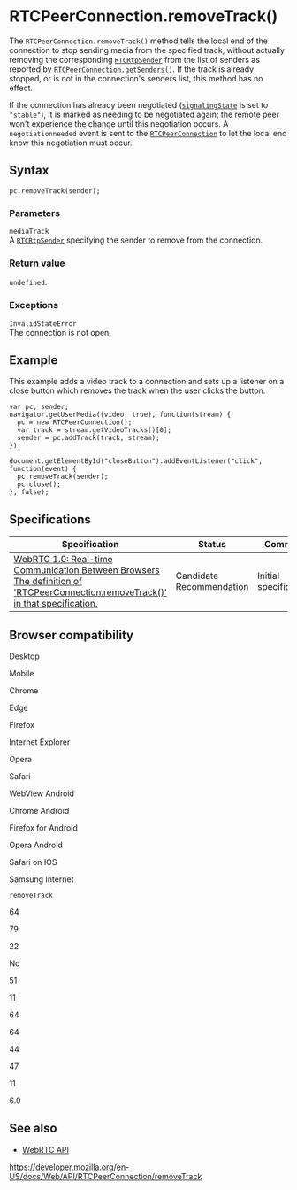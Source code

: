 RTCPeerConnection.removeTrack()
===============================

The `RTCPeerConnection.removeTrack()` method tells the local end of the connection to stop sending media from the specified track, without actually removing the corresponding [`RTCRtpSender`](../rtcrtpsender) from the list of senders as reported by [`RTCPeerConnection.getSenders()`](getsenders). If the track is already stopped, or is not in the connection's senders list, this method has no effect.

If the connection has already been negotiated ([`signalingState`](signalingstate) is set to `"stable"`), it is marked as needing to be negotiated again; the remote peer won't experience the change until this negotiation occurs. A `negotiationneeded` event is sent to the [`RTCPeerConnection`](../rtcpeerconnection) to let the local end know this negotiation must occur.

Syntax
------

    pc.removeTrack(sender);

### Parameters

`mediaTrack`  
A [`RTCRtpSender`](../rtcrtpsender) specifying the sender to remove from the connection.

### Return value

`undefined`.

### Exceptions

`InvalidStateError`  
The connection is not open.

Example
-------

This example adds a video track to a connection and sets up a listener on a close button which removes the track when the user clicks the button.

    var pc, sender;
    navigator.getUserMedia({video: true}, function(stream) {
      pc = new RTCPeerConnection();
      var track = stream.getVideoTracks()[0];
      sender = pc.addTrack(track, stream);
    });

    document.getElementById("closeButton").addEventListener("click", function(event) {
      pc.removeTrack(sender);
      pc.close();
    }, false);

Specifications
--------------

<table><thead><tr class="header"><th>Specification</th><th>Status</th><th>Comment</th></tr></thead><tbody><tr class="odd"><td><a href="https://w3c.github.io/webrtc-pc/#dom-rtcpeerconnection-removetrack">WebRTC 1.0: Real-time Communication Between Browsers<br />
<span class="small">The definition of 'RTCPeerConnection.removeTrack()' in that specification.</span></a></td><td><span class="spec-cr">Candidate Recommendation</span></td><td>Initial specification.</td></tr></tbody></table>

Browser compatibility
---------------------

Desktop

Mobile

Chrome

Edge

Firefox

Internet Explorer

Opera

Safari

WebView Android

Chrome Android

Firefox for Android

Opera Android

Safari on IOS

Samsung Internet

`removeTrack`

64

79

22

No

51

11

64

64

44

47

11

6.0

See also
--------

-   [WebRTC API](../webrtc_api)

<a href="https://developer.mozilla.org/en-US/docs/Web/API/RTCPeerConnection/removeTrack" class="_attribution-link">https://developer.mozilla.org/en-US/docs/Web/API/RTCPeerConnection/removeTrack</a>
